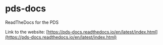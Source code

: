 # pds-docs
ReadTheDocs for the PDS

Link to the website: [https://pds-docs.readthedocs.io/en/latest/index.html](https://pds-docs.readthedocs.io/en/latest/index.html)
